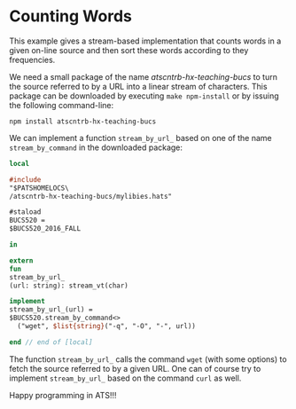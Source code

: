 # Counting Words

This example gives a stream-based implementation that counts words
in a given on-line source and then sort these words according to they
frequencies.

We need a small package of the name *atscntrb-hx-teaching-bucs* to
turn the source referred to by a URL into a linear stream of
characters.  This package can be downloaded by executing
```make npm-install``` or by issuing the following command-line:

```shell
npm install atscntrb-hx-teaching-bucs
```

We can implement a function ```stream_by_url_``` based on one of the
name ```stream_by_command``` in the downloaded package:
  
```ats
local

#include
"$PATSHOMELOCS\
/atscntrb-hx-teaching-bucs/mylibies.hats"

#staload
BUCS520 =
$BUCS520_2016_FALL

in

extern
fun
stream_by_url_
(url: string): stream_vt(char)

implement
stream_by_url_(url) =
$BUCS520.stream_by_command<>
  ("wget", $list{string}("-q", "-O", "-", url))

end // end of [local]
```

The function ```stream_by_url_``` calls the command ```wget```
(with some options) to fetch the source referred to by a given URL.
One can of course try to implement ```stream_by_url_``` based
on the command ```curl``` as well.

        
Happy programming in ATS!!!
